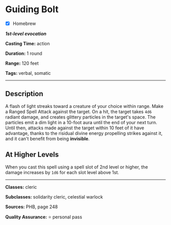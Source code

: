 # Guiding Bolt

- [x] Homebrew

***1st-level evocation***

**Casting Time:** action

**Duration:** 1 round

**Range:** 120 feet

**Tags:** verbal, somatic

---

## Description
A flash of light streaks toward a creature of your choice within range.
Make a Ranged Spell Attack against the target.
On a hit, the target takes `4d6` radiant damage, and creates glittery particles in the target's space.
The particles emit a dim light in a 10-foot aura until the end of your next turn.
Until then, attacks made against the target within 10 feet of it have advantage, thanks to the risidual divine energy propelling strikes against it, and it can't benefit from being **invisible**.

## At Higher Levels
When you cast this spell using a spell slot of 2nd level or higher, the damage increases by `1d6` for each slot level above 1st.

---

**Classes:** cleric

**Subclasses:** solidarity cleric, celestial warlock

**Sources:** PHB, page 248

**Quality Assurance:** :star: personal pass
